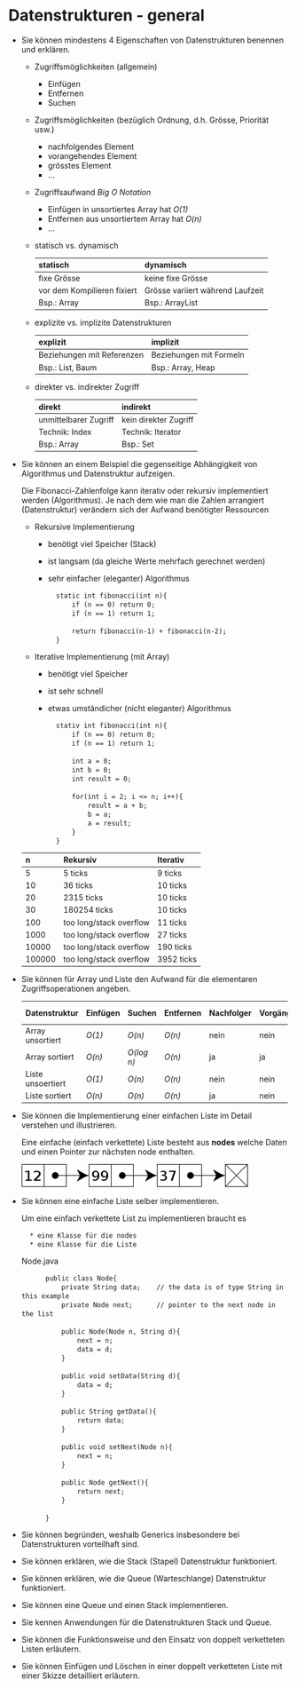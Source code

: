 # Datenstrukturen - general
* Sie können mindestens 4 Eigenschaften von Datenstrukturen benennen und erklären.

    * Zugriffsmöglichkeiten (allgemein)
        * Einfügen
        * Entfernen
        * Suchen

    * Zugriffsmöglichkeiten (bezüglich Ordnung, d.h. Grösse, Priorität usw.)
        * nachfolgendes Element
        * vorangehendes Element
        * grösstes Element
        * ...
 
    * Zugriffsaufwand *Big O Notation*
        * Einfügen in unsortiertes Array hat *O(1)*
        * Entfernen aus unsortiertem Array hat *O(n)*
        * ...

    * statisch vs. dynamisch

        | statisch                      | dynamisch                         |
        |-------------------------------|-----------------------------------|
        | fixe Grösse                   | keine fixe Grösse                 |
        | vor dem Kompilieren fixiert   | Grösse variiert während Laufzeit  |
        | Bsp.: Array                   | Bsp.: ArrayList                   |
         
    * explizite vs. implizite Datenstrukturen

        | explizit                      | implizit                          |
        |-------------------------------|-----------------------------------|
        | Beziehungen mit Referenzen    | Beziehungen mit Formeln           |
        | Bsp.: List, Baum              | Bsp.: Array, Heap                 |
     
    * direkter vs. indirekter Zugriff

        | direkt                        | indirekt                          |
        |-------------------------------|-----------------------------------|
        | unmittelbarer Zugriff         | kein direkter Zugriff             |
        | Technik: Index                | Technik: Iterator                 |
        | Bsp.: Array                   | Bsp.: Set                         |

* Sie können an einem Beispiel die gegenseitige Abhängigkeit von Algorithmus und Datenstruktur aufzeigen.

    Die Fibonacci-Zahlenfolge kann iterativ oder rekursiv implementiert werden (Algorithmus).
    Je nach dem wie man die Zahlen arrangiert (Datenstruktur) verändern sich der Aufwand benötigter 
    Ressourcen

    * Rekursive Implementierung
        * benötigt viel Speicher (Stack)
        * ist langsam (da gleiche Werte mehrfach gerechnet werden)
        * sehr einfacher (eleganter) Algorithmus

                static int fibonacci(int n){
                    if (n == 0) return 0;
                    if (n == 1) return 1;

                    return fibonacci(n-1) + fibonacci(n-2);
                }

    * Iterative Implementierung (mit Array)
        * benötigt viel Speicher 
        * ist sehr schnell
        * etwas umständicher (nicht eleganter) Algorithmus 

                stativ int fibonacci(int n){
                    if (n == 0) return 0;
                    if (n == 1) return 1;

                    int a = 0;
                    int b = 0;
                    int result = 0;

                    for(int i = 2; i <= n; i++){
                        result = a + b;
                        b = a;
                        a = result;
                    }
                }

    | n         | Rekursiv                  | Iterativ      |
    |-----------|---------------------------|---------------|
    | 5         | 5 ticks                   | 9 ticks       |
    | 10        | 36 ticks                  | 10 ticks      |
    | 20        | 2315 ticks                | 10 ticks      |
    | 30        | 180254 ticks              | 10 ticks      |
    | 100       | too long/stack overflow   | 11 ticks      |
    | 1000      | too long/stack overflow   | 27 ticks      |
    | 10000     | too long/stack overflow   | 190 ticks     |
    | 100000    | too long/stack overflow   | 3952 ticks    |
      
 
* Sie können für Array und Liste den Aufwand für die elementaren Zugriffsoperationen angeben.

    | Datenstruktur     | Einfügen  | Suchen    | Entfernen | Nachfolger    | Vorgänger | sortierte Ausgabe |
    |-------------------|-----------|-----------|-----------|---------------|-----------|-------------------| 
    | Array unsortiert  | *O(1)*    | *O(n)*    | *O(n)*    | nein          | nein      | nein              |
    | Array sortiert    | *O(n)*    | *O(log n)*| *O(n)*    | ja            | ja        | ja                |
    | Liste unsoertiert | *O(1)*    | *O(n)*    | *O(n)*    | nein          | nein      | nein              |
    | Liste sortiert    | *O(n)*    | *O(n)*    | *O(n)*    | ja            | nein      | ja                |
 
* Sie können die Implementierung einer einfachen Liste im Detail verstehen und illustrieren.

    Eine einfache (einfach verkettete) Liste besteht aus **nodes** welche Daten und einen Pointer zur
    nächsten node enthalten.

    ![alt text](linked-list.png "linked list")
 
* Sie können eine einfache Liste selber implementieren.

    Um eine einfach verkettete List zu implementieren braucht es 

        * eine Klasse für die nodes
        * eine Klasse für die Liste

    Node.java

            public class Node{
                private String data;    // the data is of type String in this example
                private Node next;      // pointer to the next node in the list
                
                public Node(Node n, String d){
                    next = n;
                    data = d;
                }

                public void setData(String d){
                    data = d;
                }

                public String getData(){
                    return data;
                }

                public void setNext(Node n){
                    next = n;
                }

                public Node getNext(){
                    return next;
                }

            } 

* Sie können begründen, weshalb Generics insbesondere bei Datenstrukturen vorteilhaft sind.
* Sie können erklären, wie die Stack (Stapel) Datenstruktur funktioniert. 
* Sie können erklären, wie die Queue (Warteschlange) Datenstruktur funktioniert. 
* Sie können eine Queue und einen Stack implementieren. 
* Sie kennen Anwendungen für die Datenstrukturen Stack und Queue. 
* Sie können die Funktionsweise und den Einsatz von doppelt verketteten Listen erläutern. 
* Sie können Einfügen und Löschen in einer doppelt verketteten Liste mit einer Skizze detailliert erläutern. 

